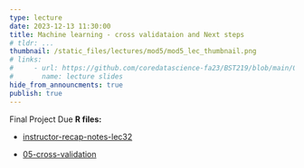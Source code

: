 ```yaml
---
type: lecture
date: 2023-12-13 11:30:00
title: Machine learning - cross validataion and Next steps
# tldr: ...
thumbnail: /static_files/lectures/mod5/mod5_lec_thumbnail.png
# links:
#     - url: https://github.com/coredatascience-fa23/BST219/blob/main/00_course_introduction/Lecture_01.pdf
#       name: lecture slides
hide_from_announcments: true
publish: true
---
```

Final Project Due
**R files:**
- [instructor-recap-notes-lec32](https://github.com/coredatascience-fa23/BST219/blob/main/instructor_lecture-recap-notes/instructor_notes_lec32.Rmd)

- [05-cross-validation](hhttps://github.com/coredatascience-fa23/BST219/blob/main/06_machine-learning/05_cross-validation.Rmd)

